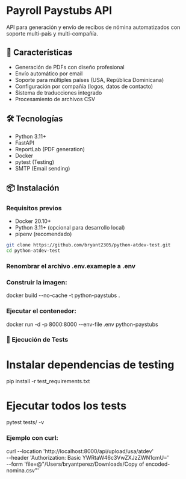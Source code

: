 # Payroll Paystubs API

API para generación y envío de recibos de nómina automatizados con soporte multi-país y multi-compañía.

## 🚀 Características

- Generación de PDFs con diseño profesional
- Envío automático por email
- Soporte para múltiples países (USA, República Dominicana)
- Configuración por compañía (logos, datos de contacto)
- Sistema de traducciones integrado
- Procesamiento de archivos CSV

## 🛠 Tecnologías

- Python 3.11+
- FastAPI
- ReportLab (PDF generation)
- Docker
- pytest (Testing)
- SMTP (Email sending)

## 📦 Instalación

### Requisitos previos
- Docker 20.10+
- Python 3.11+ (opcional para desarrollo local)
- pipenv (recomendado)

```bash
git clone https://github.com/bryant2305/python-atdev-test.git
cd python-atdev-test
```
### Renombrar el archivo .env.exameple a .env

### Construir la imagen:

docker build --no-cache -t python-paystubs .

### Ejecutar el contenedor:

docker run -d -p 8000:8000 --env-file .env python-paystubs


### 🧪 Ejecución de Tests

# Instalar dependencias de testing
pip install -r test_requirements.txt

# Ejecutar todos los tests
pytest tests/ -v

### Ejemplo con curl:

curl --location 'http://localhost:8000/api/upload/usa/atdev' \
--header 'Authorization: Basic YWRtaW46c3VwZXJzZWN1cmU=' \
--form 'file=@"/Users/bryantperez/Downloads/Copy of encoded-nomina.csv"'
